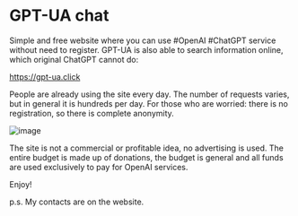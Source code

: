 # GPT-UA chat
Simple and free website where you can use #OpenAI #ChatGPT service without need to register. GPT-UA is also able to search information online, which original ChatGPT cannot do:

https://gpt-ua.click

People are already using the site every day. The number of requests varies, but in general it is hundreds per day. For those who are worried: there is no registration, so there is complete anonymity.

![image](https://user-images.githubusercontent.com/7527778/219765402-5af78556-4620-4313-85f3-42144a21324e.png)

The site is not a commercial or profitable idea, no advertising is used. The entire budget is made up of donations, the budget is general and all funds are used exclusively to pay for OpenAI services.

Enjoy!

p.s. My contacts are on the website.
